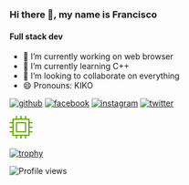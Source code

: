 ### Hi there 👋, my name is Francisco
#### Full stack dev

- 🔭 I’m currently working on web browser 
- 🌱 I’m currently learning C++ 
- 👯 I’m looking to collaborate on everything 
- 😄 Pronouns: KIKO 


[<img src='https://cdn.jsdelivr.net/npm/simple-icons@3.0.1/icons/github.svg' alt='github' height='40'>](https://github.com/FranciscoAraujo2)  [<img src='https://cdn.jsdelivr.net/npm/simple-icons@3.0.1/icons/facebook.svg' alt='facebook' height='40'>](https://www.facebook.com/100028511225457)  [<img src='https://cdn.jsdelivr.net/npm/simple-icons@3.0.1/icons/instagram.svg' alt='instagram' height='40'>](https://www.instagram.com/francisco.araujo_2/)  [<img src='https://cdn.jsdelivr.net/npm/simple-icons@3.0.1/icons/twitter.svg' alt='twitter' height='40'>](https://twitter.com/Francisc0Araujo)  

<a href='https://docs.github.com/en/developers'><img src='https://raw.githubusercontent.com/acervenky/animated-github-badges/master/assets/devbadge.gif' width='40' height='40'></a> 

[![trophy](https://github-profile-trophy.vercel.app/?username=FranciscoAraujo2)](https://github.com/ryo-ma/github-profile-trophy)

![Profile views](https://gpvc.arturio.dev/FranciscoAraujo2)  
